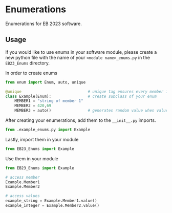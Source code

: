 # Enumerations
Enumerations for EB 2023 software.

## Usage
If you would like to use enums in your software module, please create a new python file
with the name of your `<module name>_enums.py` in the `EB23_Enums` directory.

In order to create enums
```python
from enum import Enum, auto, unique

@unique                             # unique tag ensures every member is unique
class Example(Enum):                # create subclass of your enum
    MEMBER1 = "string of member 1"
    MEMBER2 = 420,69
    MEMBER3 = auto()                # generates random value when value not relevant
```
After creating your enumerations, add them to the `__init__.py` imports.

```python
from .example_enums.py import Example
```

Lastly, import them in your module  

```python
from EB23_Enums import Example
```

Use them in your module

```python
from EB23_Enums import Example

# access member
Example.Member1
Example.Member2

# access values
example_string = Example.Member1.value()
example_integer = Example.Member2.value()
```